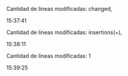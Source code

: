 Cantidad de lineas modificadas: 
changed,

15:37:41

Cantidad de lineas modificadas: 
insertions(+),

15:38:11

Cantidad de lineas modificadas: 
1

15:39:25

